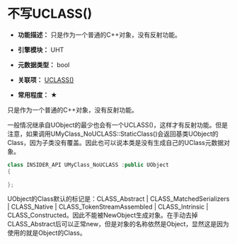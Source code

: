 # 不写UCLASS()

- **功能描述：** 只是作为一个普通的C++对象，没有反射功能。

- **引擎模块：** UHT
- **元数据类型：** bool
- **关联项：** [UCLASS()](UCLASS().md)
- **常用程度：** ★

只是作为一个普通的C++对象，没有反射功能。

一般情况继承自UObject的最少也会有一个UCLASS()，这样才有反射功能。但是注意，如果调用UMyClass_NoUCLASS::StaticClass()会返回基类UObject的Class，因为子类没有覆盖。因此也可以说本类是没有生成自己的UClass元数据对象。

```cpp
class INSIDER_API UMyClass_NoUCLASS :public UObject
{
	
};
```

UObject的Class默认的标记是：CLASS_Abstract | CLASS_MatchedSerializers | CLASS_Native | CLASS_TokenStreamAssembled | CLASS_Intrinsic | CLASS_Constructed。因此不能被NewObject生成对象。在手动去掉CLASS_Abstract后可以正常new，但是对象的名称依然是Object，显然这是因为使用的就是Object的Class。
